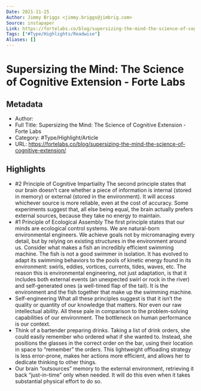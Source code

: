 ```yaml
---
Date: 2021-11-25
Author: Jimmy Briggs <jimmy.briggs@jimbrig.com>
Source: instapaper
Link: https://fortelabs.co/blog/supersizing-the-mind-the-science-of-cognitive-extension/
Tags: ["#Type/Highlights/Readwise"]
Aliases: []
---
```

# Supersizing the Mind: The Science of Cognitive Extension - Forte Labs

## Metadata
- Author: 
- Full Title: Supersizing the Mind: The Science of Cognitive Extension - Forte Labs
- Category: #Type/Highlight/Article
- URL: https://fortelabs.co/blog/supersizing-the-mind-the-science-of-cognitive-extension/

## Highlights
- #2 Principle of Cognitive Impartiality
  The second principle states that our brain doesn’t care whether a piece of information is internal (stored in memory) or external (stored in the environment). It will access whichever source is more reliable, even at the cost of accuracy.
  Some experiments suggest that, all else being equal, the brain actually prefers external sources, because they take no energy to maintain.
- #1 Principle of Ecological Assembly
  The first principle states that our minds are ecological control systems. We are natural-born environmental engineers. We achieve goals not by micromanaging every detail, but by relying on existing structures in the environment around us.
  Consider what makes a fish an incredibly efficient swimming machine. The fish is not a good swimmer in isolation. It has evolved to adapt its swimming behaviors to the pools of kinetic energy found in its environment: swirls, eddies, vortices, currents, tides, waves, etc.
  The reason this is environmental engineering, not just adaptation, is that it includes both external events (an unexpected swirl or rock in the river) and self-generated ones (a well-timed flap of the tail). It is the environment and the fish together that make up the swimming machine.
- Self-engineering
  What all these principles suggest is that it isn’t the quality or quantity of our knowledge that matters. Nor even our raw intellectual ability. All these pale in comparison to the problem-solving capabilities of our environment. The bottleneck on human performance is our context.
- Think of a bartender preparing drinks. Taking a list of drink orders, she could easily remember who ordered what if she wanted to. Instead, she positions the glasses in the correct order on the bar, using their location in space to “remember” the orders. This lightweight offloading strategy is less error-prone, makes her actions more efficient, and allows her to dedicate thinking to other things.
- Our brain “outsources” memory to the external environment, retrieving it back “just-in-time” only when needed. It will do this even when it takes substantial physical effort to do so.
